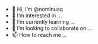 - 👋 Hi, I’m @nominusq
- 👀 I’m interested in ...
- 🌱 I’m currently learning ...
- 💞️ I’m looking to collaborate on ...
- 📫 How to reach me ...

<!---
nominusq/nominusq is a ✨ special ✨ repository because its `README.md` (this file) appears on your GitHub profile.
You can click the Preview link to take a look at your changes.
--->

